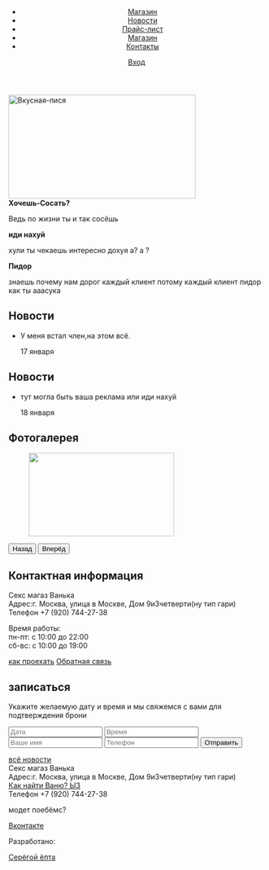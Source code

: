 <html lang="ru">
<head>
  <meta charset="utf-8">
  <title>Дилдо пхоне</title>
</head>
<body>
  <header class="mainheader">
  <div class="container">
  <nav class="main-navigation">
  <ul>
    <li>
    <a href="">Магазин</a>
    </li>
    <li>
    <a href="#">Новости</a>
    </li>
    <li>
    <a href="img=541413.jph">Прайс-лист</a>
    </li>
    <li>
    <a href="https:beeg.com">Магазин</a>
    </li>
    <li>
    <a href="https://www.youtube.com/watch?v=kW5TY60dOIs">Контакты</a>
    </li>
    </ul>
  </nav>
  <div class="user-block">
  <a class="login" href="#">Вход</a>
  </div>
  </div>
  </header>
  <main class="container">
  <div class="index-logo">
      <img src="img/index-logo.png" width="368" height="204" alt="Вкусная-пися">
     </div>
     <section class="features">
     <div class="features-item">
     <b class="features-name">Хочешь-Сосать?</b>
     <p>Ведь по жизни ты и так сосёшь </p>
     </div>
     <div class="features-item">
     <b class="features-name">иди нахуй</b>
     <p>хули ты чекаешь интересно дохуя а? а ? </p>
     </div>
     <div class="features-item">
     <b class="features-name">Пидор</b>
     <p> знаешь почему нам дорог каждый клиент потому каждый клиент пидор как ты ааасука</p>
     </div>
     </section>
    <div class="index-content">
    <div class="index-content-left">
    <h2 class="index-content-title">Новости</h2>
    <ul class="news-preview">
    <li>
    <p> У меня встал член,на этом всё.</p>
    <time datetime="2017-04-17">17 января</time>
    </li>
    </ul>
    </div>
    <div class="index-content-left">
    <h2 class="index-content-title">Новости</h2>
    <ul class="news-preview">
      <li>
      <p>тут могла быть ваша реклама или иди нахуй</p>
      <time datetime="2017-18-04">18 января</time>
      </li>
      </ul>
      <div class="index-content-right">
      <h2 class="index-content-title">Фотогалерея</h2>
      <div class="gallery">
        <figure class="gallery-content">
          <img src="img/photo-1.jpg" width="286" height="164" alt="">
        </figure>
        <button class="btn gallery-prev">Назад</button>
        <button class="btn gallery-next">Вперёд</button>
    </div>
    <div class="index-content">
    <div class="index-content-left">
      <h2 class="index-content-title">Контактная информация</h2>
      <p>
        Секс магаз Ванька<br>
        Адрес:г. Москва, улица в Москве, Дом 9и3четверти(ну тип гари)<br>
        Телефон +7 (920) 744-27-38
      </p>
      <p>Время работы:<br>
      пн-пт: с 10:00 до 22:00<br>
      сб-вс: с 10:00 до 19:00
    </p>
    <a class href="https://yandex.ru/maps/20649/kireevsk/?mode=search&ol=geo&ouri=ymapsbm1%3A%2F%2Fgeo%3Fll%3D37.926442%2C53.92249%26spn%3D0.001%252C0.001%26text%3D%25D0%25A0%25D0%25BE%25D1%2581%25D1%2581%25D0%25B8%25D1%258F%252C%2B%25D0%25A2%25D1%2583%25D0%25BB%25D1%258C%25D1%2581%25D0%25BA%25D0%25B0%25D1%258F%2B%25D0%25BE%25D0%25B1%25D0%25BB%25D0%25B0%25D1%2581%25D1%2582%25D1%258C%252C%2B%25D0%259A%25D0%25B8%25D1%2580%25D0%25B5%25D0%25B5%25D0%25B2%25D1%2581%25D0%25BA%252C%2B%25D1%2583%25D0%25BB%25D0%25B8%25D1%2586%25D0%25B0%2B%25D0%25A7%25D0%25B5%25D1%2585%25D0%25BE%25D0%25B2%25D0%25B0%252C%2B3%2B&ll=37.925957%2C53.922852&z=17">как проехать</a>
    <a class href="https://vk.com/write137727456">Обратная связь</a>
    </div>
    </div>
  <div class="index-content-right">
    <h2 class="index-content-title">записаться</h2>
    <p> Укажите желаемую дату и время и мы свяжемся с вами для подтверждения брони</p>
    <form class="appointment-form" action="" method="post">
      <input type="text" name="date" value="" placeholder="Дата">
      <input type="text" name="time" value="" placeholder="Время">
      <input type="text" name="name" value="" placeholder="Ваше имя">
      <input type="tel" name="phone" value="" placeholder="Телефон">
      <button class="btn" type="submit">Отправить</button>
    </form>
  </div>
      <a class="btn" href="https://beeg.com/">всё новости</a>
    <footer class="main-footer">
      <div class="container">
     <section class="footer-contacts">
       Секс магаз Ванька<br>
       Адрес:г. Москва, улица в Москве, Дом 9и3четверти(ну тип гари)<br>
       <a href="https://vk.com/ivansemkinz">Как найти Ваню? ЫЗ</a><br>
       Телефон +7 (920) 744-27-38
     </section>
     <section class="footer-social">
       <p>модет поебёмс?</p>
       <a class="social-btn social-btn-vk" href="https://vk.com/ivansemkinz">Вконтакте</a>
     </section>
     <section class="footer-copyright">
   <p>Разработано:</p>
   <a class="btn" href="https://vk.com/egrooooo">Серёгой ёпта</a>
     </section>     
      </div>
